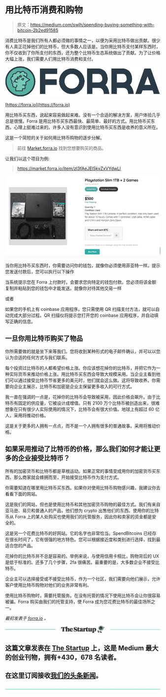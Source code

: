 # 用比特币消费和购物

> 原文：<https://medium.com/swlh/spending-buying-something-with-bitcoin-2b2ed91585>

消费比特币是我们所有人都必须做的事情之一，以便为采用比特币做出贡献。很少有人真正花掉他们的比特币，但大多数人应该是。当你用比特币支付某样东西时，你不仅收到了你所支付的东西，还为整个比特币生态系统做出了贡献。为了让价格大幅上涨，我们需要人们用比特币消费和支付。

![](img/659299d8f25809ac0ae2bfe7ce3a4d13.png)

[https://forra.io](https://forra.io)

用比特币买东西，说起来容易做起来难。没有一个合适的解决方案，用户体验几乎总是很慢。Forra 是用比特币买东西最快、最简单、最好的方式。用比特币买东西，心理上挺难过来的。许多人没有意识到使用比特币买东西是收养的意义所在。

这是一个简短的关于如何用比特币购物的逐步分解。

> 前往 [Market.forra.io](https://market.forra.io) 找到您想要购买的商品。

让我们以这个项目为例:

> https://market.forra.io/item/zI3fAeJEl5kvZxVYdwLl

![](img/d05fc3aefa89493c3281831e519e5d8b.png)

当你用比特币买东西时，你需要访问你的钱包，就像你必须使用菲亚特一样。提示您发送付款后，您可以执行以下操作

当系统提示您在 Forra 上付款时，会要求您向特定的钱包付款。您必须将该金额复制并粘贴到您的钱包中才能发送。就像你对待其他交易一样

或者

如果您的手机上有 coinbase 应用程序，您只需使用 QR 扫描支付方法，就可以自动完成大部分过程。QR 扫描仪将提示您打开您的 coinbase 应用程序，并自动填写正确的信息。

## 一旦你用比特币购买了物品

你所需要做的就是坐下来等我们。您将收到某种形式的电子邮件确认，并可以以您认为合适的任何方式与我们联系。

每个投资过比特币的人都希望价格上涨。你应该想花掉你的比特币，并把它作为一种实际货币来推动价格上涨。用比特币买东西会导致大规模采用。当企业主看到他们可以通过接受比特币节省更多的美元时，他们就会这么做。这将导致收养。你需要向企业主展示，比特币和加密是企业主保留更多收入的可行方式。

我一直在强调的一点是，花掉你的比特币会导致被采用，因此价格会飙升。由于比特币有固定的供应量，它被设计成增值。只有 2100 万个比特币被创造出来，很难想象在只有很少人实际使用的情况下，比特币会有很大价值。地球上有超过 60 亿人，采用将推动价格。

这是关于更多的人拥有一点点，而不是一个人拥有很多的普通故事。采用将推动价格。

## 如果采用推动了比特币的价格，那么我们如何才能让更多的企业接受比特币？

所有的加密货币和比特币都是草根运动。如果正常的事情变成用你的加密货币买东西，那么商家就会蜂拥而至，开始接受比特币作为支付方式。

你需要知道在哪里用比特币买东西。如果你对使用比特币购物感兴趣，我建议你去看看下面的网站。

这是我们的网站，但也是使用比特币和其他加密货币购物的最佳方式。我们有来自亚马逊、易贝和普通人的产品，他们想为 crypto 出售他们的东西。使用你的比特币从 Forra 上的某人处购买也使用我们的托管服务，因此你和卖家的资金都是安全的。

这是另一个花费比特币的好网站。它的名字也非常恰当。SpendBitcoins 已经存在很长时间了，它有很强的地方特色。您可以根据接近度和类别进行选择，找到最适合您的产品。

花掉你的比特币并不总是容易的。举例来说，与使用信用卡相比，购物背后的 UX 是低于标准的。还多了几个步骤，2fa 很痛苦。最重要的是，大多数企业不接受比特币。

企业主可以选择接受或不接受比特币，作为一个社区，我们需要向他们展示，允许客户使用比特币购物对他们的业务非常有利。

使用比特币购物时，需要托管服务。在没有托管的情况下使用比特币会让你很容易被骗。Forra 购买由我们的托管支持，使 Forra 成为您花费比特币的最佳场所之一。

*最初发表于* [*forra.io*](https://forra.io/buying-something-with-bitcoin/) *。*

[![](img/308a8d84fb9b2fab43d66c117fcc4bb4.png)](https://medium.com/swlh)

## 这篇文章发表在 [The Startup](https://medium.com/swlh) 上，这是 Medium 最大的创业刊物，拥有+430，678 名读者。

## 在这里订阅接收[我们的头条新闻](https://growthsupply.com/the-startup-newsletter/)。

[![](img/b0164736ea17a63403e660de5dedf91a.png)](https://medium.com/swlh)